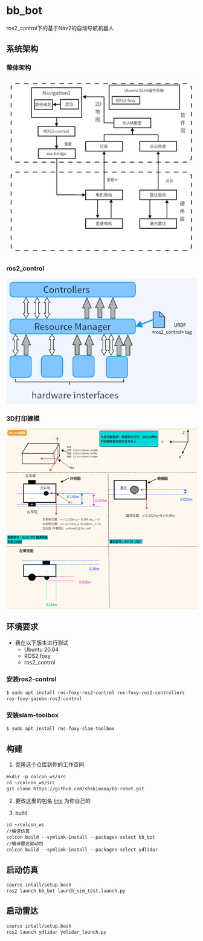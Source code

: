 # bb_bot
ros2_control下的基于Nav2的自动导航机器人
## 系统架构
### 整体架构
![Image text](./doc/bb_bot系统.png)
### ros2_control
![Image text](./doc/hardware-interfaces.png)
### 3D打印建模
![Image text](./doc/bb_bot建模.png)
## 环境要求
- 我在以下版本进行测试
    - Ubuntu 20.04
    - ROS2 foxy
    - ros2_control
### 安装ros2-control
```
$ sudo apt install ros-foxy-ros2-control ros-foxy-ros2-controllers ros-foxy-gazebo-ros2-control

```
### 安装slam-toolbox
```
$ sudo apt install ros-foxy-slam-toolbox

```

## 构建
1. 克隆这个仓库到你的工作空间
```
mkdir -p colcon_ws/src
cd ~/colcon_ws/src
git clone https://github.com/shakimaaa/bb-robot.git
```

2. 更改这里的包名 [line](bb_bot/launch/launch_sim_test.launch.py#L20) 为你自己的

3. build
```
cd ~/colcon_ws
//编译仿真
colcon build --symlink-install --packages-select bb_bot
//编译雷达驱动包
colcon build --symlink-install --packages-select ydlidar
```

## 启动仿真
```
source intall/setup.bash
ros2 launch bb_bot launch_sim_test.launch.py
```

## 启动雷达
```
source intall/setup.bash
ros2 launch ydlidar ydlidar_launch.py
```
